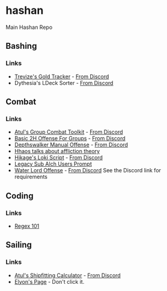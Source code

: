 # hashan

Main Hashan Repo

## Bashing

### Links

* [Trevize's Gold Tracker](https://github.com/trevize-achaea/scripts/releases) - [From Discord](https://discord.com/channels/1018287767853203456/1058029122053492927/1135441422305210468)
* Dythesia's LDeck Sorter - [From Discord](https://discord.com/channels/1018287767853203456/1058029122053492927/1089275282583728230)
  
## Combat

### Links

* [Atul's Group Combat Toolkit](https://github.com/Atulkit/GroupCombatToolKit) - [From Discord](https://discord.com/channels/1018287767853203456/1058029122053492927/1141084710785790113)
* [Basic 2H Offense For Groups](https://pastebin.com/YfnsH5YV) - [From Discord](https://discord.com/channels/1018287767853203456/1058029122053492927/1134270385056125088)
* [Depthswalker Manual Offense](https://ada-young.com/pastebin/jbKO6Gt1) - [From Discord](https://discord.com/channels/1018287767853203456/1018305001468215316/1116539044269142036)
* [Hhaos talks about affliction theory](https://discord.com/channels/1018287767853203456/1018305001468215316/1063115303745245194)
* [Hikage's Loki Script](https://github.com/Hikagejuunin/Loki) - [From Discord](https://discord.com/channels/1018287767853203456/1018305001468215316/1084546707183898704)
* [Legacy Sub Alch Users Prompt](https://discord.com/channels/1018287767853203456/1058029122053492927/1132020132454084749)
* [Water Lord Offense](https://ada-young.com/pastebin/oK8OXaYO) - [From Discord](https://discord.com/channels/1018287767853203456/1018305001468215316/1111740101144350793) See the Discord link for requirements

## Coding

### Links

* [Regex 101](https://regex101.com/)

## Sailing

### Links

* [Atul's Shipfitting Calculator](https://docs.google.com/spreadsheets/d/1xPcIhAkFN96GAyaGgGjVdIbESGjk4vHPK-FDTq_awHQ/edit#gid=0) - [From Discord](https://discord.com/channels/1018287767853203456/1058029122053492927/1061866872687034368)
* [Elyon's Page](./elyon.md) - Don't click it.